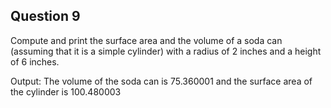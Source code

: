 ## Question 9

Compute and print the surface area and the volume of a soda can (assuming that it is a simple cylinder) with a radius of 2 inches and a height of 6 inches.

Output:
The volume of the soda can is 75.360001 and the surface area of the cylinder is 100.480003
